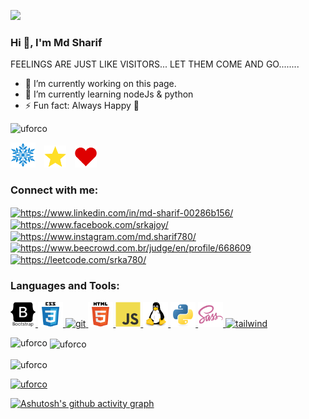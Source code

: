 ![](https://media.licdn.com/dms/image/D5616AQHapdEXa1QJdQ/profile-displaybackgroundimage-shrink_350_1400/0/1691154171278?e=1696464000&v=beta&t=L6t6kZ2bSG-iqpWqUlWKRqPBGcUI9t34SsYVYpaEEBk)
### Hi 👋, I'm Md Sharif
FEELINGS ARE JUST LIKE VISITORS... LET THEM COME AND GO........

- 🔭 I’m currently working on this page. 
- 🌱 I’m currently learning nodeJs & python 
- ⚡ Fun fact: Always Happy 🤡

<p align="left"> <img src="https://komarev.com/ghpvc/?username=uforco&label=Profile%20views&color=0e75b6&style=flat" alt="uforco" /> </p>

<a href='https://archiveprogram.github.com/'><img src='https://raw.githubusercontent.com/acervenky/animated-github-badges/master/assets/acbadge.gif' width='40' height='40'></a> <a href='https://stars.github.com/'><img src='https://raw.githubusercontent.com/acervenky/animated-github-badges/master/assets/starbadge.gif' width='35' height='35'></a> <a href='https://docs.github.com/en/github/supporting-the-open-source-community-with-github-sponsors'><img src='https://raw.githubusercontent.com/acervenky/animated-github-badges/master/assets/sponsorbadge.gif' width='35' height='35'></a> 


<h3 align="left">Connect with me:</h3>
<p align="left">
<a href="https://linkedin.com/in/https://www.linkedin.com/in/md-sharif-00286b156/" target="blank"><img align="center" src="https://raw.githubusercontent.com/rahuldkjain/github-profile-readme-generator/master/src/images/icons/Social/linked-in-alt.svg" alt="https://www.linkedin.com/in/md-sharif-00286b156/" height="30" width="40" /></a>
<a href="https://fb.com/https://www.facebook.com/srkajoy/" target="blank"><img align="center" src="https://raw.githubusercontent.com/rahuldkjain/github-profile-readme-generator/master/src/images/icons/Social/facebook.svg" alt="https://www.facebook.com/srkajoy/" height="30" width="40" /></a>
<a href="https://instagram.com/https://www.instagram.com/md.sharif780/" target="blank"><img align="center" src="https://raw.githubusercontent.com/rahuldkjain/github-profile-readme-generator/master/src/images/icons/Social/instagram.svg" alt="https://www.instagram.com/md.sharif780/" height="30" width="40" /></a>
<a href="https://www.beecrowd.com.br/https://www.beecrowd.com.br/judge/en/profile/668609" target="blank"><img align="center" src="https://repository-images.githubusercontent.com/452657937/1132479a-b4e2-476a-93c6-dc0fcabab6d6" alt="https://www.beecrowd.com.br/judge/en/profile/668609" height="30" width="40" /></a>
<a href="https://leetcode.com/srka780/" target="blank"><img align="center" src="https://raw.githubusercontent.com/rahuldkjain/github-profile-readme-generator/master/src/images/icons/Social/leet-code.svg" alt="https://leetcode.com/srka780/" height="30" width="40" /></a>
</p>

<h3 align="left">Languages and Tools:</h3>
<p align="left"> <a href="https://getbootstrap.com" target="_blank" rel="noreferrer"> <img src="https://raw.githubusercontent.com/devicons/devicon/master/icons/bootstrap/bootstrap-plain-wordmark.svg" alt="bootstrap" width="40" height="40"/> </a> <a href="https://www.w3schools.com/css/" target="_blank" rel="noreferrer"> <img src="https://raw.githubusercontent.com/devicons/devicon/master/icons/css3/css3-original-wordmark.svg" alt="css3" width="40" height="40"/> </a> <a href="https://git-scm.com/" target="_blank" rel="noreferrer"> <img src="https://www.vectorlogo.zone/logos/git-scm/git-scm-icon.svg" alt="git" width="40" height="40"/> </a> <a href="https://www.w3.org/html/" target="_blank" rel="noreferrer"> <img src="https://raw.githubusercontent.com/devicons/devicon/master/icons/html5/html5-original-wordmark.svg" alt="html5" width="40" height="40"/> </a> <a href="https://developer.mozilla.org/en-US/docs/Web/JavaScript" target="_blank" rel="noreferrer"> <img src="https://raw.githubusercontent.com/devicons/devicon/master/icons/javascript/javascript-original.svg" alt="javascript" width="40" height="40"/> </a> <a href="https://www.linux.org/" target="_blank" rel="noreferrer"> <img src="https://raw.githubusercontent.com/devicons/devicon/master/icons/linux/linux-original.svg" alt="linux" width="40" height="40"/> </a> <a href="https://www.python.org" target="_blank" rel="noreferrer"> <img src="https://raw.githubusercontent.com/devicons/devicon/master/icons/python/python-original.svg" alt="python" width="40" height="40"/> </a> <a href="https://sass-lang.com" target="_blank" rel="noreferrer"> <img src="https://raw.githubusercontent.com/devicons/devicon/master/icons/sass/sass-original.svg" alt="sass" width="40" height="40"/> </a> <a href="https://tailwindcss.com/" target="_blank" rel="noreferrer"> <img src="https://www.vectorlogo.zone/logos/tailwindcss/tailwindcss-icon.svg" alt="tailwind" width="40" height="40"/> </a> </p>

<p><img align="left" src="https://github-readme-stats.vercel.app/api/top-langs?username=uforco&show_icons=true&locale=en&layout=compact" alt="uforco" /></p>

<p>&nbsp;<img align="center" src="https://github-readme-stats.vercel.app/api?username=uforco&show_icons=true&locale=en" alt="uforco" /></p>

<p><img align="center" src="https://github-readme-streak-stats.herokuapp.com/?user=uforco&" alt="uforco" /></p>

<p align="left"> <a href="https://github.com/ryo-ma/github-profile-trophy"><img src="https://github-profile-trophy.vercel.app/?username=uforco" alt="uforco" /></a> </p>

[![Ashutosh's github activity graph](https://github-readme-activity-graph.vercel.app/graph?username=uforco&bg_color=000000&color=c4c4c4&line=ffffff&point=00eeff&area=true&hide_border=true)](https://github.com/ashutosh00710/github-readme-activity-graph)

